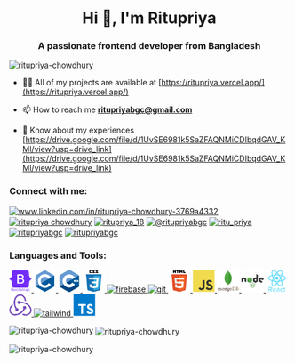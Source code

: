 <h1 align="center">Hi 👋, I'm Ritupriya</h1>
<h3 align="center">A passionate frontend developer from Bangladesh</h3>


<p align="left"> <a href="https://github.com/ryo-ma/github-profile-trophy"><img src="https://github-profile-trophy.vercel.app/?username=ritupriya-chowdhury" alt="ritupriya-chowdhury" /></a> </p>

- 👨‍💻 All of my projects are available at [https://ritupriya.vercel.app/](https://ritupriya.vercel.app/)

- 📫 How to reach me **ritupriyabgc@gmail.com**

- 📄 Know about my experiences [https://drive.google.com/file/d/1UvSE6981k5SaZFAQNMiCDIbqdGAV_KMl/view?usp=drive_link](https://drive.google.com/file/d/1UvSE6981k5SaZFAQNMiCDIbqdGAV_KMl/view?usp=drive_link)

<h3 align="left">Connect with me:</h3>
<p align="left">
<a href="https://linkedin.com/in/ritupriya-chowdhury-3769a4332" target="blank"><img align="center" src="https://raw.githubusercontent.com/rahuldkjain/github-profile-readme-generator/master/src/images/icons/Social/linked-in-alt.svg" alt="www.linkedin.com/in/ritupriya-chowdhury-3769a4332" height="30" width="40" /></a>
<a href="https://fb.com/ritupriya chowdhury" target="blank"><img align="center" src="https://raw.githubusercontent.com/rahuldkjain/github-profile-readme-generator/master/src/images/icons/Social/facebook.svg" alt="ritupriya chowdhury" height="30" width="40" /></a>
<a href="https://www.codechef.com/users/ritupriya_18" target="blank"><img align="center" src="https://cdn.jsdelivr.net/npm/simple-icons@3.1.0/icons/codechef.svg" alt="ritupriya_18" height="30" width="40" /></a>
<a href="https://www.hackerrank.com/@ritupriyabgc" target="blank"><img align="center" src="https://raw.githubusercontent.com/rahuldkjain/github-profile-readme-generator/master/src/images/icons/Social/hackerrank.svg" alt="@ritupriyabgc" height="30" width="40" /></a>
<a href="https://codeforces.com/profile/ritu_priya" target="blank"><img align="center" src="https://raw.githubusercontent.com/rahuldkjain/github-profile-readme-generator/master/src/images/icons/Social/codeforces.svg" alt="ritu_priya" height="30" width="40" /></a>
<a href="https://www.leetcode.com/ritupriyabgc" target="blank"><img align="center" src="https://raw.githubusercontent.com/rahuldkjain/github-profile-readme-generator/master/src/images/icons/Social/leet-code.svg" alt="ritupriyabgc" height="30" width="40" /></a>
<a href="https://auth.geeksforgeeks.org/user/ritupriyabgc" target="blank"><img align="center" src="https://raw.githubusercontent.com/rahuldkjain/github-profile-readme-generator/master/src/images/icons/Social/geeks-for-geeks.svg" alt="ritupriyabgc" height="30" width="40" /></a>
</p>

<h3 align="left">Languages and Tools:</h3>
<p align="left"> <a href="https://getbootstrap.com" target="_blank" rel="noreferrer"> <img src="https://raw.githubusercontent.com/devicons/devicon/master/icons/bootstrap/bootstrap-plain-wordmark.svg" alt="bootstrap" width="40" height="40"/> </a> <a href="https://www.cprogramming.com/" target="_blank" rel="noreferrer"> <img src="https://raw.githubusercontent.com/devicons/devicon/master/icons/c/c-original.svg" alt="c" width="40" height="40"/> </a> <a href="https://www.w3schools.com/cpp/" target="_blank" rel="noreferrer"> <img src="https://raw.githubusercontent.com/devicons/devicon/master/icons/cplusplus/cplusplus-original.svg" alt="cplusplus" width="40" height="40"/> </a> <a href="https://www.w3schools.com/css/" target="_blank" rel="noreferrer"> <img src="https://raw.githubusercontent.com/devicons/devicon/master/icons/css3/css3-original-wordmark.svg" alt="css3" width="40" height="40"/> </a> <a href="https://firebase.google.com/" target="_blank" rel="noreferrer"> <img src="https://www.vectorlogo.zone/logos/firebase/firebase-icon.svg" alt="firebase" width="40" height="40"/> </a> <a href="https://git-scm.com/" target="_blank" rel="noreferrer"> <img src="https://www.vectorlogo.zone/logos/git-scm/git-scm-icon.svg" alt="git" width="40" height="40"/> </a> <a href="https://www.w3.org/html/" target="_blank" rel="noreferrer"> <img src="https://raw.githubusercontent.com/devicons/devicon/master/icons/html5/html5-original-wordmark.svg" alt="html5" width="40" height="40"/> </a> <a href="https://developer.mozilla.org/en-US/docs/Web/JavaScript" target="_blank" rel="noreferrer"> <img src="https://raw.githubusercontent.com/devicons/devicon/master/icons/javascript/javascript-original.svg" alt="javascript" width="40" height="40"/> </a> <a href="https://www.mongodb.com/" target="_blank" rel="noreferrer"> <img src="https://raw.githubusercontent.com/devicons/devicon/master/icons/mongodb/mongodb-original-wordmark.svg" alt="mongodb" width="40" height="40"/> </a> <a href="https://nodejs.org" target="_blank" rel="noreferrer"> <img src="https://raw.githubusercontent.com/devicons/devicon/master/icons/nodejs/nodejs-original-wordmark.svg" alt="nodejs" width="40" height="40"/> </a> <a href="https://reactjs.org/" target="_blank" rel="noreferrer"> <img src="https://raw.githubusercontent.com/devicons/devicon/master/icons/react/react-original-wordmark.svg" alt="react" width="40" height="40"/> </a> <a href="https://redux.js.org" target="_blank" rel="noreferrer"> <img src="https://raw.githubusercontent.com/devicons/devicon/master/icons/redux/redux-original.svg" alt="redux" width="40" height="40"/> </a> <a href="https://tailwindcss.com/" target="_blank" rel="noreferrer"> <img src="https://www.vectorlogo.zone/logos/tailwindcss/tailwindcss-icon.svg" alt="tailwind" width="40" height="40"/> </a> <a href="https://www.typescriptlang.org/" target="_blank" rel="noreferrer"> <img src="https://raw.githubusercontent.com/devicons/devicon/master/icons/typescript/typescript-original.svg" alt="typescript" width="40" height="40"/> </a> </p>

<p><img align="left" src="https://github-readme-stats.vercel.app/api/top-langs?username=ritupriya-chowdhury&show_icons=true&locale=en&layout=compact" alt="ritupriya-chowdhury" /></p>

<p>&nbsp;<img align="center" src="https://github-readme-stats.vercel.app/api?username=ritupriya-chowdhury&show_icons=true&locale=en" alt="ritupriya-chowdhury" /></p>

<p><img align="center" src="https://github-readme-streak-stats.herokuapp.com/?user=ritupriya-chowdhury&" alt="ritupriya-chowdhury" /></p>
